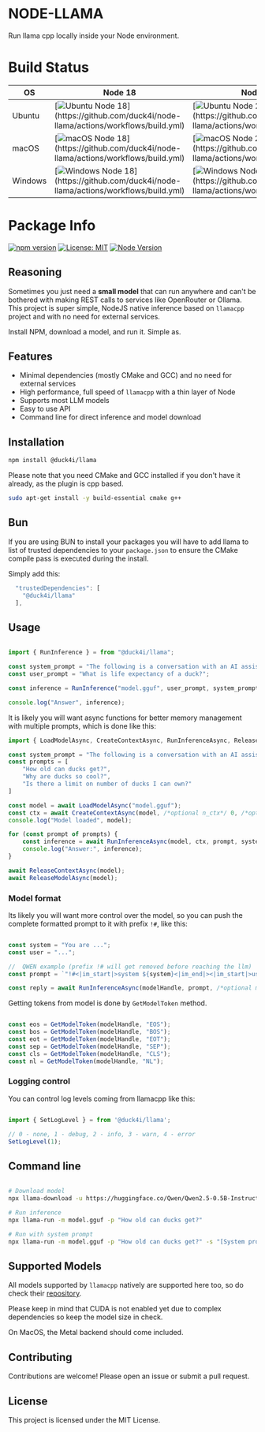 # NODE-LLAMA

Run llama cpp locally inside your Node environment. 

# Build Status

| OS      | Node 18 | Node 20 | Node 22 |
|---------|---------|---------|---------|
| Ubuntu  | [![Ubuntu Node 18](https://github.com/duck4i/node-llama/actions/workflows/build.yml/badge.svg?branch=main&jobName=build%20(ubuntu-latest%2C%2018.x))](https://github.com/duck4i/node-llama/actions/workflows/build.yml) | [![Ubuntu Node 20](https://github.com/duck4i/node-llama/actions/workflows/build.yml/badge.svg?branch=main&jobName=build%20(ubuntu-latest%2C%2020.x))](https://github.com/duck4i/node-llama/actions/workflows/build.yml) | [![Ubuntu Node 22](https://github.com/duck4i/node-llama/actions/workflows/build.yml/badge.svg?branch=main&jobName=build%20(ubuntu-latest%2C%2022.x))](https://github.com/duck4i/node-llama/actions/workflows/build.yml) |
| macOS   | [![macOS Node 18](https://github.com/duck4i/node-llama/actions/workflows/build.yml/badge.svg?branch=main&jobName=build%20(macos-latest%2C%2018.x))](https://github.com/duck4i/node-llama/actions/workflows/build.yml) | [![macOS Node 20](https://github.com/duck4i/node-llama/actions/workflows/build.yml/badge.svg?branch=main&jobName=build%20(macos-latest%2C%2020.x))](https://github.com/duck4i/node-llama/actions/workflows/build.yml) | [![macOS Node 22](https://github.com/duck4i/node-llama/actions/workflows/build.yml/badge.svg?branch=main&jobName=build%20(macos-latest%2C%2022.x))](https://github.com/duck4i/node-llama/actions/workflows/build.yml) |
| Windows | [![Windows Node 18](https://github.com/duck4i/node-llama/actions/workflows/build.yml/badge.svg?branch=main&jobName=build%20(windows-latest%2C%2018.x))](https://github.com/duck4i/node-llama/actions/workflows/build.yml) | [![Windows Node 20](https://github.com/duck4i/node-llama/actions/workflows/build.yml/badge.svg?branch=main&jobName=build%20(windows-latest%2C%2020.x))](https://github.com/duck4i/node-llama/actions/workflows/build.yml) | [![Windows Node 22](https://github.com/duck4i/node-llama/actions/workflows/build.yml/badge.svg?branch=main&jobName=build%20(windows-latest%2C%2022.x))](https://github.com/duck4i/node-llama/actions/workflows/build.yml) |

# Package Info
[![npm version](https://badge.fury.io/js/@duck4i%2Fllama.svg)](https://badge.fury.io/js/@duck4i%2Fllama)
[![License: MIT](https://img.shields.io/badge/License-MIT-yellow.svg)](https://opensource.org/licenses/MIT)
[![Node Version](https://img.shields.io/node/v/@duck4i/llama)](https://www.npmjs.com/package/@duck4i/llama)

## Reasoning 

Sometimes you just need a **small model** that can run anywhere and can't be bothered with making REST calls to services like OpenRouter or Ollama. 
This project is super simple, NodeJS native inference based on `llamacpp` project and with no need for external services.

Install NPM, download a model, and run it. Simple as.

## Features
 
- Minimal dependencies (mostly CMake and GCC) and no need for external services
- High performance, full speed of `llamacpp` with a thin layer of Node
- Supports most LLM models
- Easy to use API
- Command line for direct inference and model download

## Installation

```sh
npm install @duck4i/llama
```

Please note that you need CMake and GCC installed if you don't have it already, as the plugin is cpp based.

```sh
sudo apt-get install -y build-essential cmake g++
```

## Bun 

If you are using BUN to install your packages you will have to add llama to list of trusted dependencies to your `package.json` to ensure the CMake compile pass is executed during the install.

Simply add this:
```javascript
  "trustedDependencies": [
    "@duck4i/llama"
  ],
```

## Usage

```javascript

import { RunInference } = from "@duck4i/llama";

const system_prompt = "The following is a conversation with an AI assistant. The assistant is helpful, creative, clever, and very friendly.";
const user_prompt = "What is life expectancy of a duck?";

const inference = RunInference("model.gguf", user_prompt, system_prompt, /*optional*/ 512);

console.log("Answer", inference);

```

It is likely you will want async functions for better memory management with multiple prompts, which is done like this:

```javascript
import { LoadModelAsync, CreateContextAsync, RunInferenceAsync, ReleaseContextAsync, ReleaseModelAsync } = from "@duck4i/llama";

const system_prompt = "The following is a conversation with an AI assistant. The assistant is helpful, creative, clever, and very friendly.";
const prompts = [
    "How old can ducks get?",
    "Why are ducks so cool?",
    "Is there a limit on number of ducks I can own?"
]

const model = await LoadModelAsync("model.gguf");
const ctx = await CreateContextAsync(model, /*optional n_ctx*/ 0, /*optional flash_att*/ true);
console.log("Model loaded", model);

for (const prompt of prompts) {
    const inference = await RunInferenceAsync(model, ctx, prompt, system_prompt, /*optional max tokens*/ 512);
    console.log("Answer:", inference);
}

await ReleaseContextAsync(model);
await ReleaseModelAsync(model);

```

### Model format

Its likely you will want more control over the model, so you can push the complete formatted prompt to it with prefix `!#`, like this:

```javascript

const system = "You are ...";
const user = "...";

//  QWEN example (prefix !# will get removed before reaching the llm)
const prompt = `"!#<|im_start|>system ${system}<|im_end|><|im_start|>user ${user}<|im_end|><|im_start|>assistant"`;

const reply = await RunInferenceAsync(modelHandle, prompt, /*optional max token*/ 128)

```

Getting tokens from model is done by `GetModelToken` method.

```javascript

const eos = GetModelToken(modelHandle, "EOS");
const bos = GetModelToken(modelHandle, "BOS");
const eot = GetModelToken(modelHandle, "EOT");
const sep = GetModelToken(modelHandle, "SEP");
const cls = GetModelToken(modelHandle, "CLS");
const nl = GetModelToken(modelHandle, "NL");

```

### Logging control

You can control log levels coming from llamacpp like this:

```javascript

import { SetLogLevel } = from '@duck4i/llama';

// 0 - none, 1 - debug, 2 - info, 3 - warn, 4 - error
SetLogLevel(1);

```

## Command line 

```bash

# Download model
npx llama-download -u https://huggingface.co/Qwen/Qwen2.5-0.5B-Instruct-GGUF/resolve/main/qwen2.5-0.5b-instruct-fp16.gguf?download=true -p model.gguf

# Run inference
npx llama-run -m model.gguf -p "How old can ducks get?"

# Run with system prompt
npx llama-run -m model.gguf -p "How old can ducks get?" -s "[System prompt...]"

```

## Supported Models

All models supported by `llamacpp` natively are supported here too, so do check their [repository](https://github.com/ggerganov/llama.cpp).

Please keep in mind that CUDA is not enabled yet due to complex dependencies so keep the model size in check.

On MacOS, the Metal backend should come included.

## Contributing

Contributions are welcome! Please open an issue or submit a pull request.

## License

This project is licensed under the MIT License.
